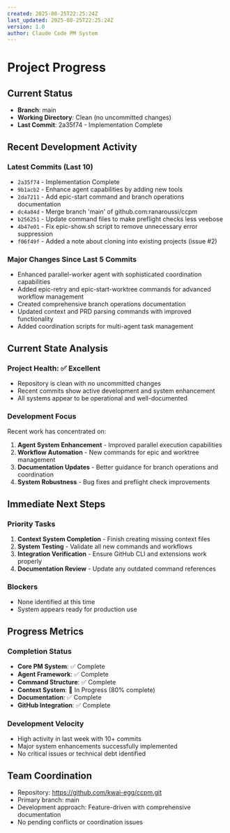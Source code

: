 ```yaml
---
created: 2025-08-25T22:25:24Z
last_updated: 2025-08-25T22:25:24Z
version: 1.0
author: Claude Code PM System
---
```


# Project Progress

## Current Status
- **Branch**: main
- **Working Directory**: Clean (no uncommitted changes)
- **Last Commit**: 2a35f74 - Implementation Complete

## Recent Development Activity

### Latest Commits (Last 10)
- `2a35f74` - Implementation Complete
- `9b1acb2` - Enhance agent capabilities by adding new tools  
- `2da7211` - Add epic-start command and branch operations documentation
- `dc4a84d` - Merge branch 'main' of github.com:ranaroussi/ccpm
- `b256251` - Update command files to make preflight checks less veebose
- `4b47e01` - Fix epic-show.sh script to remove unnecessary error suppression
- `f06f49f` - Added a note about cloning into existing projects (issue #2)

### Major Changes Since Last 5 Commits
- Enhanced parallel-worker agent with sophisticated coordination capabilities
- Added epic-retry and epic-start-worktree commands for advanced workflow management
- Created comprehensive branch operations documentation
- Updated context and PRD parsing commands with improved functionality
- Added coordination scripts for multi-agent task management

## Current State Analysis

### Project Health: ✅ Excellent
- Repository is clean with no uncommitted changes
- Recent commits show active development and system enhancement
- All systems appear to be operational and well-documented

### Development Focus
Recent work has concentrated on:
1. **Agent System Enhancement** - Improved parallel execution capabilities
2. **Workflow Automation** - New commands for epic and worktree management  
3. **Documentation Updates** - Better guidance for branch operations and coordination
4. **System Robustness** - Bug fixes and preflight check improvements

## Immediate Next Steps

### Priority Tasks
1. **Context System Completion** - Finish creating missing context files
2. **System Testing** - Validate all new commands and workflows
3. **Integration Verification** - Ensure GitHub CLI and extensions work properly
4. **Documentation Review** - Update any outdated command references

### Blockers
- None identified at this time
- System appears ready for production use

## Progress Metrics

### Completion Status
- **Core PM System**: ✅ Complete
- **Agent Framework**: ✅ Complete  
- **Command Structure**: ✅ Complete
- **Context System**: 🔄 In Progress (80% complete)
- **Documentation**: ✅ Complete
- **GitHub Integration**: ✅ Complete

### Development Velocity
- High activity in last week with 10+ commits
- Major system enhancements successfully implemented
- No critical issues or technical debt identified

## Team Coordination
- Repository: https://github.com/kwai-egg/ccpm.git
- Primary branch: main
- Development approach: Feature-driven with comprehensive documentation
- No pending conflicts or coordination issues